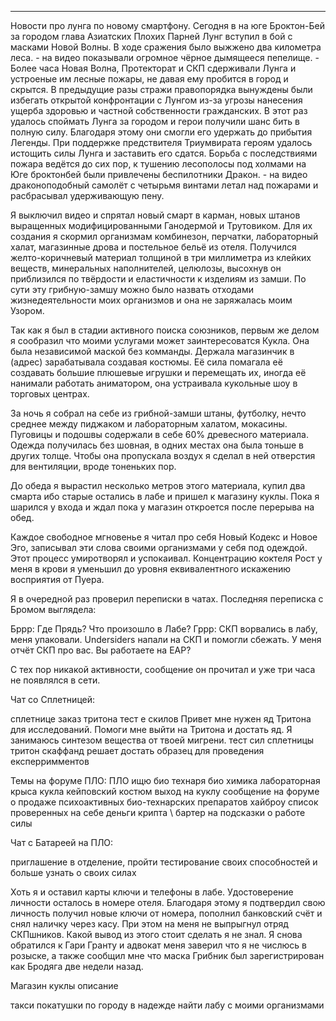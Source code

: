 
***

Новости про лунга по новому смартфону.
Сегодня в на юге Броктон-Бей за городом глава Азиатских Плохих Парней Лунг вступил в бой с масками Новой Волны. В ходе сражения было выжжено два километра леса. - на видео показывали огромное чёрное дымящееся пепелище. - Более часа Новая Волна, Протекторат и СКП сдерживали Лунга и устроеные им лесные пожары, не давая ему пробится в город и скрытся. В предыдущие разы стражи правопорядка вынуждены были избегать открытой конфронтации с Лунгом из-за угрозы нанесения ущерба здоровью и частной собственности гражданских. В этот раз удалось споймать Лунга за городом и герои получили шанс бить в полную силу. Благодаря этому они смогли его удержать до прибытия Легенды. При поддержке предствителя Триумвирата героям удалось истощить силы Лунга и заставить его сдатся. Борьба с последствиями пожара ведётся до сих пор, к тушению лесополосы под холмами на Юге броктонбей были привлечены беспилотники Дракон. - на видео драконоподобный самолёт с четырьмя винтами летал над пожарами и  расбрасывал удерживающую пену.





















Я выключил видео и спрятал новый смарт в карман, новых штанов выращенных модифицированными Ганодермой и Трутовиком. Для их создания я скормил организмам комбинезон, перчатки, лабораторный халат, магазинные дрова и постельное бельё из отеля. Получился желто-коричневый материал толщиной в три миллиметра из клейких веществ, минеральных наполнителей, целюлозы, высохнув он приблизился по твёрдости и еластичности к изделиям из замши. По сути эту грибную-замшу можно было назвать отходами жизнедеятельности моих организмов и она не заряжалась моим Узором. 

Так как я был в стадии активного поиска союзников, первым же делом я сообразил что моими услугами может заинтересоватся Кукла. Она была независимой маской без комманды. Держала магазинчик в (адрес) зарабатывала создавая костюмы. Её сила помагала её создавать большие плюшевые игрушки и перемещать их, иногда её нанимали работать аниматором, она устраивала кукольные шоу в торговых центрах.

За ночь я собрал на себе из грибной-замши штаны, футболку, нечто среднее между пиджаком и лабораторным халатом, мокасины. Пуговицы и подошвы содержали в себе 60% древесного материала. Одежда получилась без шовная, в одних местах она была тоньше в других толще. Чтобы она пропускала воздух я сделал в ней отверстия для вентиляции, вроде тоненьких пор. 

До обеда я вырастил несколько метров этого материала, купил два смарта ибо старые остались в лабе и пришел к магазину куклы. Пока я шарился у входа и ждал пока у магазин откроется после перерыва на обед.














Каждое свободное мгновенье я читал про себя Новый Кодекс и Новое Эго, записывал эти слова своими организмами у себя под одеждой. Этот процесс умиротворял и успокаивал. Концентрацию коктеля Рост у меня в крови я уменьшил до уровня еквивалентного искажению восприятия от Пуера.

Я в очередной раз проверил переписки в чатах. Последняя переписка с Бромом выглядела:

Бррр: Где Прядь? Что произошло в Лабе?
Гррр: СКП ворвались в лабу, меня упаковали. Undersiders напали на СКП и помогли сбежать. У меня отчёт СКП про вас. Вы работаете на ЕАР?

С тех пор никакой активности, сообщение он прочитал и уже три часа не появлялся в сети.

Чат со Сплетницей:

сплетнице заказ тритона тест е скилов
			Привет мне нужен яд Тритона для исследований. Помоги мне выйти на Тритона и достать яд. Я занимаюсь синтезом вещества от твоей мигрени.
			тест сил сплетницы
			тритон
			скаффанд решает достать образец для проведения експерримментов

Темы на форуме ПЛО:
	ПЛО ищю био технаря био химика лабораторная крыса
		кукла кейповский костюм
			выход на куклу
		сообщение на форуме о продаже психоактивных био-технарских препаратов
			хайброу
			список проверенных на себе
			деньги крипта \ бартер на подсказки о работе силы

Чат с Батареей на ПЛО:

приглашение в отделение, пройти тестирование своих способностей и больше узнать о своих силах




































Хоть я и оставил карты ключи и телефоны в лабе. Удостоверение личности осталось в номере отеля. Благодаря этому я подтвердил свою личность получил новые ключи от номера, пополнил банковский счёт и снял наличку через касу. При этом на меня не выпрыгнул отряд СКПшников. Какой вывод из этого стоит сделать я не знал. Я снова обратился к Гари Гранту и адвокат меня заверил что я не числюсь в розыске, а также сообщил мне что маска Грибник был зарегистрирован как Бродяга две недели назад.












Магазин куклы описание

такси покатушки по городу в надежде найти лабу с моими организмами